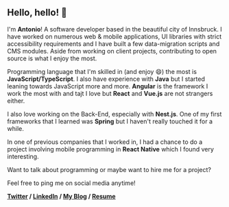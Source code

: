 
## Hello, hello! 👋

I'm **Antonio**! A software developer based in the beautiful city of Innsbruck.
I have worked on numerous web & mobile applications, UI libraries with strict accessibility requirements and I have built a few data-migration scripts and CMS modules. 
Aside from working on client projects, contributing to open source is what I enjoy the most.

Programming language that I'm skilled in (and enjoy 😄) the most is **JavaScript/TypeScript**. I also have experience with **Java** but I started leaning towards JavaScript more and more. 
**Angular** is the framework I work the most with and tajt I love but **React** and **Vue.js** are not strangers either.

I also love working on the Back-End, especially with **Nest.js**. One of my first frameworks that I learned was **Spring** but I haven't really touched it for a while.

In one of previous companies that I worked in, I had a chance to do a project involving mobile programming in **React Native** which I found very interesting.

Want to talk about programming or maybe want to hire me for a project?

Feel free to ping me on social media anytime!

**[Twitter](https://twitter.com/antoniopkvc) /
[LinkedIn](https://www.linkedin.com/in/antoniopekeljevic/) /
[My Blog](https://dev.to/antoniopk) / 
[Resume](https://drive.google.com/file/d/1BR_Q-5IP-0qPYpLSH26GMr3X-8amb34K/view?usp=drive_link)**
